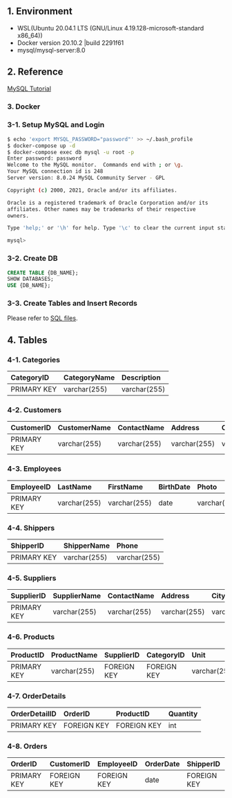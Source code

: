 ## 1. Environment

* WSL(Ubuntu 20.04.1 LTS (GNU/Linux 4.19.128-microsoft-standard x86_64))
* Docker version 20.10.2 |build 2291f61
* mysql/mysql-server:8.0

## 2. Reference

[MySQL Tutorial](https://www.w3schools.com/mysql/default.asp)

### 3. Docker

### 3-1. Setup MySQL and Login

```bash
$ echo 'export MYSQL_PASSWORD="password"' >> ~/.bash_profile
$ docker-compose up -d
$ docker-compose exec db mysql -u root -p
Enter password: password
Welcome to the MySQL monitor.  Commands end with ; or \g.
Your MySQL connection id is 248
Server version: 8.0.24 MySQL Community Server - GPL

Copyright (c) 2000, 2021, Oracle and/or its affiliates.

Oracle is a registered trademark of Oracle Corporation and/or its
affiliates. Other names may be trademarks of their respective
owners.

Type 'help;' or '\h' for help. Type '\c' to clear the current input statement.

mysql>
```

### 3-2. Create DB

```sql
CREATE TABLE {DB_NAME};
SHOW DATABASES;
USE {DB_NAME};
```

### 3-3. Create Tables and Insert Records

Please refer to [SQL files](https://github.com/oasis-forever/mysql_tutorial/tree/master/sqls).

## 4. Tables

### 4-1. Categories

|CategoryID |CategoryName |Description |
|:-|:-|:-|
|PRIMARY KEY |varchar(255) |varchar(255) |

### 4-2. Customers

|CustomerID |CustomerName |ContactName |Address |City |PostalCode |Country |
|:-|:-|:-|:-|:-|:-|:-|
|PRIMARY KEY |varchar(255) |varchar(255) |varchar(255) |varchar(255) |varchar(255) |varchar(255) |

### 4-3. Employees

|EmployeeID |LastName |FirstName |BirthDate |Photo |Notes |
|:-|:-|:-|:-|:-|:-|
|PRIMARY KEY |varchar(255) |varchar(255) |date |varchar(255) |varchar(255) |

### 4-4. Shippers

|ShipperID |ShipperName |Phone |
|:-|:-|:-|
|PRIMARY KEY |varchar(255) |varchar(255) |

### 4-5. Suppliers

|SupplierID |SupplierName |ContactName |Address |City |PostalCode |Country |Phone |
|:-|:-|:-|:-|:-|:-|:-|:-|
|PRIMARY KEY |varchar(255) |varchar(255) |varchar(255) |varchar(255) |varchar(255) |varchar(255) |varchar(255) |

### 4-6. Products

|ProductID |ProductName |SupplierID |CategoryID |Unit |Price |
|:-|:-|:-|:-|:-|:-|
|PRIMARY KEY |varchar(255) |FOREIGN KEY |FOREIGN KEY |varchar(255) |float(5) |

### 4-7. OrderDetails

|OrderDetailID |OrderID |ProductID |Quantity |
|:-|:-|:-|:-|
|PRIMARY KEY |FOREIGN KEY |FOREIGN KEY |int |

### 4-8. Orders

|OrderID |CustomerID |EmployeeID |OrderDate |ShipperID |
|:-|:-|:-|:-|:-|
|PRIMARY KEY |FOREIGN KEY |FOREIGN KEY |date |FOREIGN KEY |

